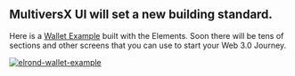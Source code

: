 <section class="py-3 mt-7">
  <div class="container">
    <div class="row">
      <div class="col-lg-8 mx-auto">
        <div class="p-3 text-center mb-5 z-index-1 position-relative">
          <h2 class="mt-2 font-weight-black display-5">MultiversX UI will set a new building standard.</h2>
          <p class="mb-0 text-secondary text-lg">Here is a <a href="https://web-wallet.elrond-elements.com/" target="_blank">Wallet Example</a> built with the Elements. Soon there will be tens of sections and other screens that you can use to start your Web 3.0 Journey.</p>
        </div>
      </div>
    </div>
    <div class="row position-relative mb-2">
      <div class="col-12">
        <a href="https://web-wallet.elrond-elements.com/" target="_blank">
          <img src="{{root}}assets/img/elrond-wallet.jpg" class="w-100 shadow border-radius-lg" alt="elrond-wallet-example" data-bs-toggle="tooltip" data-bs-title="View Wallet Example"/>
        </a>
      </div>
    </div>
  </div>
</section>
